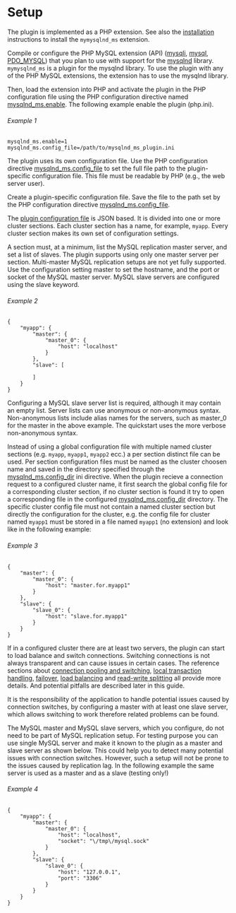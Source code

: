 # Setup
The plugin is implemented as a PHP extension. See also the [installation](../INSTALLING-CONFIGURING/INSTALLATION.md) instructions to install the `mymysqlnd_ms` extension.

Compile or configure the PHP MySQL extension (API) ([mysqli](http://php.net/manual/en/ref.mysqli.php), [mysql](http://php.net/manual/en/ref.mysql.php), [PDO_MYSQL](http://php.net/manual/en/ref.pdo-mysql.php)) that you plan to use with support for the [mysqlnd](http://php.net/manual/en/book.mysqlnd.php) library. `mymysqlnd_ms` is a plugin for the mysqlnd library. To use the plugin with any of the PHP MySQL extensions, the extension has to use the mysqlnd library.

Then, load the extension into PHP and activate the plugin in the PHP configuration file using the PHP configuration directive named [mysqlnd_ms.enable](../INSTALLING-CONFIGURING/RUNTIME-CONFIGURATION.md#mysqlnd_ms.enable). The following example enable the plugin (php.ini).
###### Example 1
```
mysqlnd_ms.enable=1
mysqlnd_ms.config_file=/path/to/mysqlnd_ms_plugin.ini
```
The plugin uses its own configuration file. Use the PHP configuration directive [mysqlnd_ms.config_file](../INSTALLING-CONFIGURING/RUNTIME-CONFIGURATION.md#mysqlnd_ms.config_file) to set the full file path to the plugin-specific configuration file. This file must be readable by PHP (e.g., the web server user).

Create a plugin-specific configuration file. Save the file to the path set by the PHP configuration directive [mysqlnd_ms.config_file](../INSTALLING-CONFIGURING/RUNTIME-CONFIGURATION.md#mysqlnd_ms.config_file).

The [plugin configuration file](REF:..//) is JSON based. It is divided into one or more cluster sections. Each cluster section has a name, for example, `myapp`. Every cluster section makes its own set of configuration settings.

A section must, at a minimum, list the MySQL replication master server, and set a list of slaves. The plugin supports using only one master server per section. Multi-master MySQL replication setups are not yet fully supported. Use the configuration setting master to set the hostname, and the port or socket of the MySQL master server. MySQL slave servers are configured using the slave keyword.

###### Example 2
```
{
    "myapp": {
        "master": {
            "master_0": {
                "host": "localhost"
            }
        },
        "slave": [

        ]
    }
}
```
Configuring a MySQL slave server list is required, although it may contain an empty list. 
Server lists can use anonymous or non-anonymous syntax. Non-anonymous lists include alias names for the servers, such as master_0 for the master in the above example. The quickstart uses the more verbose non-anonymous syntax.

Instead of using a global configuration file with multiple named cluster sections (e.g. `myapp`, `myapp1`, `myapp2` ecc.) a per section distinct file can be used. Per section configuration files must be named as the cluster choosen name and saved in the directory specified through the [mysqlnd_ms.config_dir](../INSTALLING-CONFIGURING/RUNTIME-CONFIGURATION.md#mysqlnd_ms.config_dir) ini directive. When the plugin recieve a connection request to a configured cluster name, it first search the global config file for a corresponding cluster section, if no cluster section is found it try to open a corresponding file in the configured [mysqlnd_ms.config_dir](../INSTALLING-CONFIGURING/RUNTIME-CONFIGURATION.md#mysqlnd_ms.config_dir) directory. The specific cluster config file must not contain a named cluster section but directly the configuration for the cluster, e.g. the config file for cluster named  `myapp1` must be stored in a file named `myapp1` (no extension) and look like in the following example:
###### Example 3
```
{
    "master": {
        "master_0": {
            "host": "master.for.myapp1"
        }
    },
    "slave": {
        "slave_0": {
            "host": "slave.for.myapp1"
        }
    }
}
```

If in a configured cluster there are at least two servers, the plugin can start to load balance and switch connections. Switching connections is not always transparent and can cause issues in certain cases. The reference sections about [connection pooling and switching](REF:../CONCEPTS/), [local transaction handling](REF:../CONCEPTS/), [failover](REF:../CONCEPTS/), [load balancing](REF:../CONCEPTS/) and [read-write splitting](REF:../CONCEPTS/) all provide more details. And potential pitfalls are described later in this guide.

It is the responsibility of the application to handle potential issues caused by connection switches, by configuring a master with at least one slave server, which allows switching to work therefore related problems can be found.

The MySQL master and MySQL slave servers, which you configure, do not need to be part of MySQL replication setup. For testing purpose you can use single MySQL server and make it known to the plugin as a master and slave server as shown below. This could help you to detect many potential issues with connection switches. However, such a setup will not be prone to the issues caused by replication lag.  In the following example the same server is used as a master and as a slave (testing only!)

###### Example 4
```
{
    "myapp": {
        "master": {
            "master_0": {
                "host": "localhost",
                "socket": "\/tmp\/mysql.sock"
            }
        },
        "slave": {
            "slave_0": {
                "host": "127.0.0.1",
                "port": "3306"
            }
        }
    }
}
```
